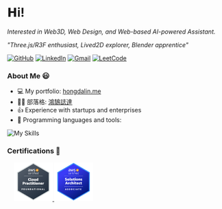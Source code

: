 <h1>𝗛i!</h1>
<p><em>Interested in Web3D, Web Design, and Web-based AI-powered Assistant.</em></p>
<p><em>"Three.js/R3F enthusiast, Lived2D explorer, Blender apprentice"</em></p>

[![GitHub](https://img.shields.io/badge/github-%23121011.svg?style=for-the-badge&logo=github&logoColor=white)](https://github.com/Hongda-OSU)
[![LinkedIn](https://img.shields.io/badge/linkedin-%230077B5.svg?style=for-the-badge&logo=linkedin&logoColor=white)](https://www.linkedin.com/in/hongda-lin/)
[![Gmail](https://img.shields.io/badge/Gmail-D14836?style=for-the-badge&logo=gmail&logoColor=white)](mailto:linhongda77@gmail.com)
[![LeetCode](https://img.shields.io/badge/LeetCode-000000?style=for-the-badge&logo=LeetCode&logoColor=#d16c06)](https://leetcode.com/Linkda52/)

<!-- <img align="right" src="https://github-readme-stats.vercel.app/api?username=Hongda-OSU&hide=issues,contribs&count_private=true&show_icons=true&theme=default"> -->

<h3>About Me 😃</h3>

<ul>
  <li>💻 My portfolio: <a href="https://hongdalin.me" target="_blank" rel="noopener noreferrer">hongdalin.me</a></li>
  <li>👨‍💻 部落格: <a href="https://hongdalin.blog" target="_blank" rel="noopener noreferrer">鴻鵠誌達</a></li>
  <li>👍 Experience with startups and enterprises </li>
  <li>🌱 Programming languages and tools: </li>
</ul>

![My Skills](https://skillicons.dev/icons?i=js,ts,androidstudio,blender,cs,cpp,py,java,react,unity,git,linux,aws,azure,docker,dotnet,express,figma,firebase,gitlab,gulp,kubernetes,materialui,mysql,nodejs,postgres,redux,ruby,threejs,vite,d3,postman)


<h3>Certifications 👾</h3>
<span>
  &nbsp;&nbsp;&nbsp;
  <a href="https://www.credly.com/badges/fe0dcb87-9e48-48df-81d2-fe4d488e1ad0/public_url" rel="noopener noreferrer">
    <img src="https://raw.githubusercontent.com/Hongda-OSU/PicGo-2.3.1/master/img1_IxJDKJpxfzc7SrpzOzyQ5w.png" width="90px">
  </a> 
  <a href="https://www.credly.com/badges/7742bbaf-1b8a-42a6-9e21-375baf7bb043/public_url" rel="noopener noreferrer">
    <img src="https://raw.githubusercontent.com/Hongda-OSU/PicGo-2.3.1/master/imgimage.png" width="90px">
  </a> 
</span>

<!--<div style="width: 100%;">
    <img src="welcome.svg" style="width: 100%;">
</div>-->

